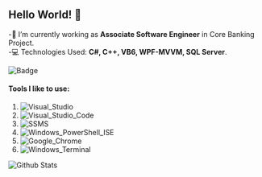 ## Hello World! 👋

-🔭 I’m currently working as **Associate Software Engineer** in Core Banking Project.
</br>
-💻 Technologies Used: **C#, C++, VB6, WPF-MVVM, SQL Server**.

![Badge](https://img.shields.io/badge/Caffeine_in_Blood-85%25-blue?style=plastic)

#### Tools I like to use:
1) ![Visual_Studio](https://img.shields.io/badge/Visual%20Studio-Version:_2019-blue?style=plastic)
2) ![Visual_Studio_Code](https://img.shields.io/badge/Visual%20Studio%20Code-Version:_Latest-blue?style=plastic)
3) ![SSMS](https://img.shields.io/badge/SSMS-Version:_18-blue?style=plastic)
4) ![Windows_PowerShell_ISE](https://img.shields.io/badge/Windows_PowerShell_ISE-Version:_Latest-blue?style=plastic)
5) ![Google_Chrome](https://img.shields.io/badge/Google_Chrome-Version:_Latest-blue?style=plastic)
6) ![Windows_Terminal](https://img.shields.io/badge/Windows_Terminal-Version:_1.0.1811.0-blue?style=plastic)

![Github Stats](https://github-readme-stats.vercel.app/api?username=mdrakakis&show_icons=true&theme=dark&hide=stars)
